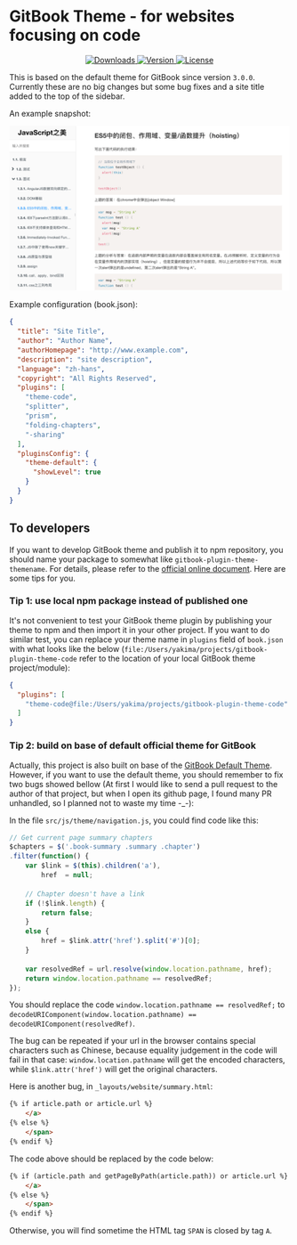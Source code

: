 # GitBook Theme - for websites focusing on code

<p align="center">
  <a href="https://npmcharts.com/compare/gitbook-plugin-theme-code?minimal=true">
    <img src="https://img.shields.io/npm/dm/gitbook-plugin-theme-code.svg" alt="Downloads">
  </a>
  <a href="https://www.npmjs.com/package/gitbook-plugin-theme-code">
    <img src="https://img.shields.io/npm/v/gitbook-plugin-theme-code.svg" alt="Version">
  </a>
  <a href="https://www.npmjs.com/package/gitbook-plugin-theme-code">
    <img src="https://img.shields.io/npm/l/gitbook-plugin-theme-code.svg" alt="License">
  </a>
</p>

This is based on the default theme for GitBook since version `3.0.0`. Currently these are no big changes but some bug fixes and a site title added to the top of the sidebar.

An example snapshot: 

![Image](./preview.png)

Example configuration (book.json):

```json
{
  "title": "Site Title",
  "author": "Author Name",
  "authorHomepage": "http://www.example.com",
  "description": "site description",
  "language": "zh-hans",
  "copyright": "All Rights Reserved",
  "plugins": [
    "theme-code",
    "splitter",
    "prism",
    "folding-chapters",
    "-sharing"
  ],
  "pluginsConfig": {
    "theme-default": {
      "showLevel": true
    }
  }
}
```

## To developers

If you want to develop GitBook theme and publish it to npm repository, you should name your package to somewhat like `gitbook-plugin-theme-themename`. For details, please refer to the [official online document](https://toolchain.gitbook.com/). Here are some tips for you.


### Tip 1: use local npm package instead of published one

It's not convenient to test your GitBook theme plugin by publishing your theme to npm and then import it in your other project. If you want to do similar test, you can replace your theme name in `plugins` field of `book.json` with what looks like the below (`file:/Users/yakima/projects/gitbook-plugin-theme-code` refer to the location of your local GitBook theme project/module):

```json
{
  "plugins": [
    "theme-code@file:/Users/yakima/projects/gitbook-plugin-theme-code"
  ]
}
```

### Tip 2: build on base of default official theme for GitBook

Actually, this project is also built on base of the [GitBook Default Theme](https://github.com/GitbookIO/theme-default). However, if you want to use the default theme, you should remember to fix two bugs showed bellow (At first I would like to send a pull request to the author of that project, but when I open its github page, I found many PR unhandled, so I planned not to waste my time -_-):

In the file `src/js/theme/navigation.js`, you could find code like this:

```javascript
// Get current page summary chapters
$chapters = $('.book-summary .summary .chapter')
.filter(function() {
    var $link = $(this).children('a'),
        href  = null;

    // Chapter doesn't have a link
    if (!$link.length) {
        return false;
    }
    else {
        href = $link.attr('href').split('#')[0];
    }

    var resolvedRef = url.resolve(window.location.pathname, href);
    return window.location.pathname == resolvedRef;
});
```

You should replace the code `window.location.pathname == resolvedRef;` to `decodeURIComponent(window.location.pathname) == decodeURIComponent(resolvedRef)`.

The bug can be repeated if your url in the browser contains special characters such as Chinese, because equality judgement in the code will fail in that case: `window.location.pathname` will get the encoded characters, while `$link.attr('href')` will get the original characters.

Here is another bug, in `_layouts/website/summary.html`:

```html
{% if article.path or article.url %}
    </a>
{% else %}
    </span>
{% endif %}
```

The code above should be replaced by the code below:

```html
{% if (article.path and getPageByPath(article.path)) or article.url %}
    </a>
{% else %}
    </span>
{% endif %}
```

Otherwise, you will find sometime the HTML tag `SPAN` is closed by tag `A`.
